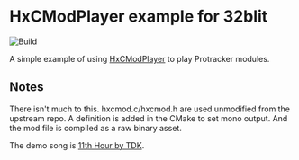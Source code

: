 # HxCModPlayer example for 32blit

![Build](https://github.com/ali1234/32blit-hxcmodplayer/workflows/Build/badge.svg)

A simple example of using [HxCModPlayer](https://github.com/jfdelnero/HxCModPlayer) to
play Protracker modules.

## Notes

There isn't much to this. hxcmod.c/hxcmod.h are used unmodified from the upstream repo. 
A definition is added in the CMake to set mono output. And the mod file is compiled as
a raw binary asset.

The demo song is [11th Hour by TDK](https://modarchive.org/module.php?67104).